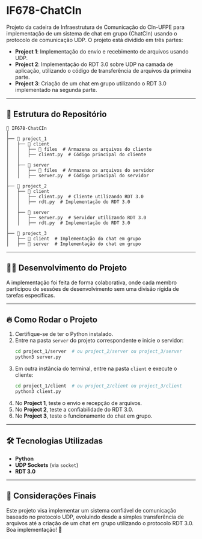 # IF678-ChatCIn

Projeto da cadeira de Infraestrutura de Comunicação do CIn-UFPE para implementação de um sistema de chat em grupo (ChatCIn) usando o protocolo de comunicação UDP. O projeto está dividido em três partes:

- **Project 1**: Implementação do envio e recebimento de arquivos usando UDP.
- **Project 2**: Implementação do RDT 3.0 sobre UDP na camada de aplicação, utilizando o código de transferência de arquivos da primeira parte.
- **Project 3**: Criação de um chat em grupo utilizando o RDT 3.0 implementado na segunda parte.

---

## 📂 Estrutura do Repositório

```
📁 IF678-ChatCIn
│
├── 📁 project_1
│   ├── 📁 client
│   │   ├── 📁 files  # Armazena os arquivos do cliente
│   │   ├── client.py  # Código principal do cliente
│   │
│   ├── 📁 server
│   │   ├── 📁 files  # Armazena os arquivos do servidor
│   │   ├── server.py  # Código principal do servidor
│
├── 📁 project_2
│   ├── 📁 client
│   │   ├── client.py  # Cliente utilizando RDT 3.0
│   │   ├── rdt.py  # Implementação do RDT 3.0
│   │
│   ├── 📁 server
│   │   ├── server.py  # Servidor utilizando RDT 3.0
│   │   ├── rdt.py  # Implementação do RDT 3.0
│
├── 📁 project_3
│   ├── 📁 client  # Implementação do chat em grupo
│   ├── 📁 server  # Implementação do chat em grupo
```

---

## 👨‍💻 Desenvolvimento do Projeto
A implementação foi feita de forma colaborativa, onde cada membro participou de sessões de desenvolvimento sem uma divisão rígida de tarefas específicas.

---

## 🔥 Como Rodar o Projeto

1. Certifique-se de ter o Python instalado.
2. Entre na pasta `server` do projeto correspondente e inicie o servidor:
   ```sh
   cd project_1/server  # ou project_2/server ou project_3/server
   python3 server.py
   ```
3. Em outra instância do terminal, entre na pasta `client` e execute o cliente:
   ```sh
   cd project_1/client  # ou project_2/client ou project_3/client
   python3 client.py
   ```
4. No **Project 1**, teste o envio e recepção de arquivos.
5. No **Project 2**, teste a confiabilidade do RDT 3.0.
6. No **Project 3**, teste o funcionamento do chat em grupo.

---

## 🛠️ Tecnologias Utilizadas
- **Python**
- **UDP Sockets** (via `socket`)
- **RDT 3.0**

---

## 📌 Considerações Finais
Este projeto visa implementar um sistema confiável de comunicação baseado no protocolo UDP, evoluindo desde a simples transferência de arquivos até a criação de um chat em grupo utilizando o protocolo RDT 3.0. Boa implementação! 🚀
